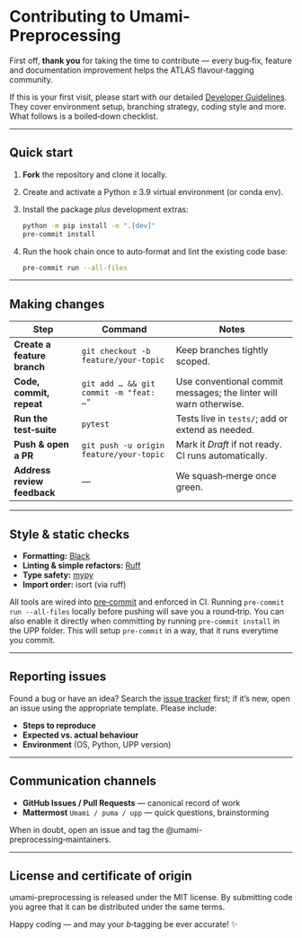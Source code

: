 # Contributing to Umami-Preprocessing

First off, **thank you** for taking the time to contribute — every bug‑fix, feature and documentation improvement helps the ATLAS flavour‑tagging community.

If this is your first visit, please start with our detailed [Developer Guidelines](https://umami-hep.github.io/umami-preprocessing//contributing/). They cover environment setup, branching strategy, coding style and more. What follows is a boiled‑down checklist.

---

## Quick start

1. **Fork** the repository and clone it locally.
2. Create and activate a Python ≥ 3.9 virtual environment (or conda env).
3. Install the package *plus* development extras:

   ```bash
   python -m pip install -e ".[dev]"
   pre-commit install
   ```
4. Run the hook chain once to auto‑format and lint the existing code base:

   ```bash
   pre-commit run --all-files
   ```

---

## Making changes

| Step | Command | Notes |
|------|---------|-------|
| **Create a feature branch** | `git checkout -b feature/your-topic` | Keep branches tightly scoped. |
| **Code, commit, repeat** | `git add … && git commit -m "feat: …"` | Use conventional commit messages; the linter will warn otherwise. |
| **Run the test‑suite** | `pytest` | Tests live in `tests/`; add or extend as needed. |
| **Push & open a PR** | `git push -u origin feature/your-topic` | Mark it *Draft* if not ready. CI runs automatically. |
| **Address review feedback** | — | We squash‑merge once green. |

---

## Style & static checks

* **Formatting:** [Black](https://black.readthedocs.io/)
* **Linting & simple refactors:** [Ruff](https://docs.astral.sh/ruff/)
* **Type safety:** [mypy](https://mypy-lang.org/)
* **Import order:** isort (via ruff)

All tools are wired into [pre‑commit](https://pre-commit.com/) and enforced in CI. Running `pre-commit run --all-files` locally before pushing will save you a round‑trip. You can also enable it directly when committing by running `pre-commit install` in the UPP folder. This will setup `pre-commit` in a way, that it runs everytime you commit.

---

## Reporting issues

Found a bug or have an idea? Search the [issue tracker](https://github.com/umami-hep/umami-preprocessing/issues) first; if it’s new, open an issue using the appropriate template. Please include:

* **Steps to reproduce**
* **Expected vs. actual behaviour**
* **Environment** (OS, Python, UPP version)

---

## Communication channels

* **GitHub Issues / Pull Requests** — canonical record of work
* **Mattermost** `Umami / puma / upp` — quick questions, brainstorming

When in doubt, open an issue and tag the @umami-preprocessing‑maintainers.

---

## License and certificate of origin

umami-preprocessing is released under the MIT license. By submitting code you agree that it can be distributed under the same terms.

Happy coding — and may your $b$‑tagging be ever accurate! ✨


